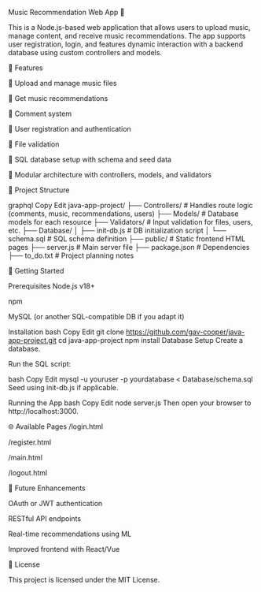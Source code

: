 Music Recommendation Web App 🎵

This is a Node.js-based web application that allows users to upload music, manage content, and receive music recommendations. The app supports user registration, login, and features dynamic interaction with a backend database using custom controllers and models.

🔧 Features

🎼 Upload and manage music files

🧠 Get music recommendations

💬 Comment system

👤 User registration and authentication

📂 File validation

📄 SQL database setup with schema and seed data

🧩 Modular architecture with controllers, models, and validators

📁 Project Structure

graphql
Copy
Edit
java-app-project/
├── Controllers/           # Handles route logic (comments, music, recommendations, users)
├── Models/                # Database models for each resource
├── Validators/            # Input validation for files, users, etc.
├── Database/
│   ├── init-db.js         # DB initialization script
│   └── schema.sql         # SQL schema definition
├── public/                # Static frontend HTML pages
├── server.js              # Main server file
├── package.json           # Dependencies
├── to_do.txt              # Project planning notes

🚀 Getting Started

Prerequisites
Node.js v18+

npm

MySQL (or another SQL-compatible DB if you adapt it)

Installation
bash
Copy
Edit
git clone https://github.com/gav-cooper/java-app-project.git
cd java-app-project
npm install
Database Setup
Create a database.

Run the SQL script:

bash
Copy
Edit
mysql -u youruser -p yourdatabase < Database/schema.sql
Seed using init-db.js if applicable.

Running the App
bash
Copy
Edit
node server.js
Then open your browser to http://localhost:3000.

🌐 Available Pages
/login.html

/register.html

/main.html

/logout.html

🧠 Future Enhancements

OAuth or JWT authentication

RESTful API endpoints

Real-time recommendations using ML

Improved frontend with React/Vue

📄 License

This project is licensed under the MIT License.
